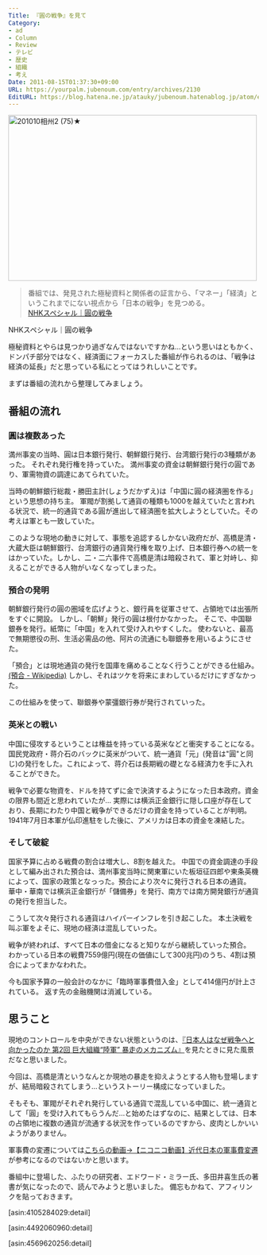 ```yaml
---
Title: 『圓の戦争』を見て
Category:
- ad
- Column
- Review
- テレビ
- 歴史
- 組織
- 考え
Date: 2011-08-15T01:37:30+09:00
URL: https://yourpalm.jubenoum.com/entry/archives/2130
EditURL: https://blog.hatena.ne.jp/atauky/jubenoum.hatenablog.jp/atom/entry/6653458415120887373
---
```


<!-- [flickr id="5101471225" thumbnail="medium" overlay="true" size="medium" group="" align="none"] -->

<a class='flickr2tag-img' href='http://www.flickr.com/photo.gne?id=5101471225' title='201010相州2 (75)★'><img width='500px' height='334px' src='http://farm5.static.flickr.com/4087/5101471225_05e3cf5f92.jpg' alt='201010相州2 (75)★'></a>


<blockquote cite="http://www.nhk.or.jp/special/onair/110814.html" title="NHKスペシャル｜圓の戦争"><p>番組では、発見された極秘資料と関係者の証言から、「マネー」「経済」というこれまでにない視点から「日本の戦争」を見つめる。<br /><a href="http://www.nhk.or.jp/special/onair/110814.html" title="NHKスペシャル｜圓の戦争">NHKスペシャル｜圓の戦争</a><br /></p></blockquote>
NHKスペシャル｜圓の戦争

極秘資料とやらは見つかり過ぎなんではないですかね…という思いはともかく、ドンパチ部分ではなく、経済面にフォーカスした番組が作られるのは、「戦争は経済の延長」だと思っている私にとってはうれしいことです。

まずは番組の流れから整理してみましょう。

<!--more-->


<h2>番組の流れ</h2>
<h3>圓は複数あった</h3>

満州事変の当時、圓は日本銀行発行、朝鮮銀行発行、台湾銀行発行の3種類があった。
それぞれ発行権を持っていた。
満州事変の資金は朝鮮銀行発行の圓であり、軍需物資の調達にあてられていた。

当時の朝鮮銀行総裁・勝田主計(しょうだかずえ)は「中国に圓の経済圏を作る」という思想の持ち主。
軍閥が割拠して通貨の種類も1000を越えていたと言われる状況で、統一的通貨である圓が進出して経済圏を拡大しようとしていた。その考えは軍とも一致していた。

このような現地の動きに対して、事態を追認するしかない政府だが、高橋是清・大蔵大臣は朝鮮銀行、台湾銀行の通貨発行権を取り上げ、日本銀行券への統一をはかっていた。しかし、二・二六事件で高橋是清は暗殺されて、軍と対峙し、抑えることができる人物がいなくなってしまった。


<h3>預合の発明</h3>

朝鮮銀行発行の圓の圏域を広げようと、銀行員を従軍させて、占領地では出張所をすぐに開設。
しかし、「朝鮮」発行の圓は根付かなかった。
そこで、中国聯銀券を発行。紙幣に「中国」を入れて受け入れやすくした。
使わないと、最高で無期懲役の刑、生活必需品の他、阿片の流通にも聯銀券を用いるようにさせた。

「預合」とは現地通貨の発行を国庫を痛めることなく行うことができる仕組み。<a href="http://ja.wikipedia.org/wiki/%E9%A0%90%E5%90%88" title="預合 - Wikipedia">(預合 - Wikipedia)</a>
しかし、それはツケを将来にまわしているだけにすぎなかった。

この仕組みを使って、聯銀券や蒙彊銀行券が発行されていった。

<h3>英米との戦い</h3>

中国に侵攻するということは権益を持っている英米などと衝突することになる。
国民党政府・蒋介石のバックに英米がついて、統一通貨「元」(発音は"圓"と同じ)の発行をした。これによって、蒋介石は長期戦の礎となる経済力を手に入れることができた。


戦争で必要な物資を、ドルを持てずに金で決済するようになった日本政府。資金の限界も間近と思われていたが…
実際には横浜正金銀行に隠し口座が存在しており、長期にわたり中国と戦争ができるだけの資金を持っていることが判明。
1941年7月日本軍が仏印進駐をした後に、アメリカは日本の資金を凍結した。

<h3>そして破綻</h3>

国家予算に占める戦費の割合は増大し、8割を越えた。
中国での資金調達の手段として編み出された預合は、満州事変当時に関東軍にいた板垣征四郎や東条英機によって、国家の政策となっった。預合により次々に発行される日本の通貨。
華中・華南では横浜正金銀行が「儲備券」を発行、南方では南方開発銀行が通貨の発行を担当した。

こうして次々発行される通貨はハイパーインフレを引き起こした。
本土決戦を叫ぶ軍をよそに、現地の経済は混乱していった。

戦争が終われば、すべて日本の借金になると知りながら継続していった預合。
わかっている日本の戦費7559億円(現在の価値にして300兆円)のうち、4割は預合によってまかなわれた。

今も国家予算の一般会計のなかに「臨時軍事費借入金」として414億円が計上されている。
返す先の金融機関は消滅している。

<h2>思うこと</h2>

現地のコントロールを中央ができない状態というのは、<a href="http://yourpalm.jubenoum.com/2011/01/%e3%80%8e%e6%97%a5%e6%9c%ac%e4%ba%ba%e3%81%af%e3%81%aa%e3%81%9c%e6%88%a6%e4%ba%89%e3%81%b8%e3%81%a8%e5%90%91%e3%81%8b%e3%81%a3%e3%81%9f%e3%81%ae%e3%81%8b-%e7%ac%ac2%e5%9b%9e-%e5%b7%a8%e5%a4%a7/" title="『日本人はなぜ戦争へと向かったのか 第2回 巨大組織“陸軍” 暴走のメカニズム』を見て | 君のてのひらから">『日本人はなぜ戦争へと向かったのか 第2回 巨大組織“陸軍” 暴走のメカニズム』</a>を見たときに見た風景だなと思いました。

今回は、高橋是清というなんとか現地の暴走を抑えようとする人物も登場しますが、結局暗殺されてしまう…というストーリー構成になっていました。

そもそも、軍閥がそれぞれ発行している通貨で混乱している中国に、統一通貨として「圓」を受け入れてもらうんだ…と始めたはずなのに、結果としては、日本の占領地に複数の通貨が流通する状況を作っているのですから、皮肉としかいいようがありません。 

軍事費の変遷については<a target="_blank" href="http://www.nicovideo.jp/watch/sm8281574">こちらの動画→【ニコニコ動画】近代日本の軍事費変遷</a>が参考になるのではないかと思います。

番組中に登場した、ふたりの研究者、エドワード・ミラー氏、多田井喜生氏の著書が気になったので、読んでみようと思いました。
備忘もかねて、アフィリンクを貼っておきます。

[asin:4105284029:detail]

[asin:4492060960:detail]

[asin:4569620256:detail]
  
